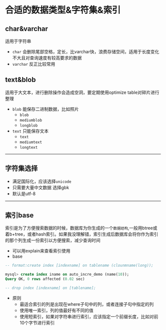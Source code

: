 # 合适的数据类型&字符集&索引

## char&varchar
适用于字符串
- `char` 会删除尾部空格，定长，比varchar快，浪费存储空间，适用于长度变化不大且对查询速度有较高要求的数据
- `varchar` 反正比较常用

## text&blob
适用于大文本，进行删除操作会造成空洞，要定期使用optimize table对碎片进行整理
- `blob` 能保存二进制数据，比如照片
    - `blob`
    - `mediumblob`
    - `longblob`
- `text` 只能保存文本
    - `text`
    - `mediumtext`
    - `longtext`

---

## 字符集选择

- 满足国际化，应该选择`unicode`
- 只需要大量中文数据 选择gbk
- 默认是utf-8

---
## 索引base

索引是为了方便搜索数据的时候，数据库为你生成的一个`数据结构`,一般用btree或着b+tree，或者hash索引。如果我没理解错，索引生成后数据库会将你作为索引的那个列生成一份索引以方便搜索，减少查询时间
- 可以用explain来查看索引使用
- base
``` sql
-- format:create index [indexname] on tablename (clounmname(long));

mysql> create index iname on auto_incre_demo (name(10));
Query OK, 0 rows affected (0.02 sec)

-- drop index [indexname] on [tablename];
```

- 原则
    - 最适合索引的列是出现在where子句中的列，或者连接子句中指定的列
    - 使用唯一索引，列的值最好有不同的值
    - 使用短索引，如果对字符串进行索引，应该指定一个前缀长度，比如对前10个字节进行索引
    
